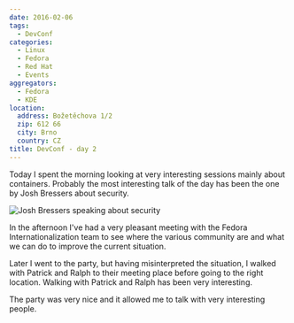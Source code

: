 ```yaml
---
date: 2016-02-06
tags:
  - DevConf
categories:
  - Linux
  - Fedora
  - Red Hat
  - Events
aggregators:
  - Fedora
  - KDE
location:
  address: Božetěchova 1/2
  zip: 612 66
  city: Brno
  country: CZ
title: DevConf - day 2
---
```


Today I spent the morning looking at very interesting sessions mainly about containers.
Probably the most interesting talk of the day has been the one by Josh Bressers about security.

![Josh Bressers speaking about security](/img/posts/2016_02_06_devconf_day2.jpg)

In the afternoon I've had a very pleasant meeting with the Fedora Internationalization team to see where the various community are and what we can do to improve the current situation.

Later I went to the party, but having misinterpreted the situation, I walked with Patrick and Ralph to their meeting place before going to the right location.
Walking with Patrick and Ralph has been very interesting.

The party was very nice and it allowed me to talk with very interesting people.
